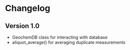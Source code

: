 # Changelog

## Version 1.0

- GeochemDB class for interacting with database
- aliquot_average() for averaging duplicate measurements